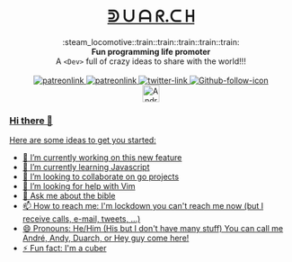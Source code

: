 <h1 align="center"><a style="text-decorations:none; color:inherit;" href="https://duar.ch" target="_blank" rel="noreferrer noopener"> ᕲ ᑌ ᗩ ᖇ.ᑕ ᕼ </a></h1>
<!-- <h1 align="center"> ᗪ ᑌ ᗩ ᖇ.ᑕ ᕼ </h1> -->
<!-- <h1 align="center"> 𝕯 𝖀 ᗩ ᖇ.ᑕ ᕼ </h1> -->
<!-- <h1 align="center"> 🅳 🆄 ᗩ ᖇ.ᑕ ᕼ </h1> -->
<!-- <h1 align="center"> 🅳 🆄 𝔸 ℝ.ℂ ℍ </h1> -->
<!-- <h1 align="center"> ◗ ☋ ꍏ ☈ ☾ ♄ </h1> -->
<!-- Inspired on choo here https://github.com/choojs/choo -->
<div align="center">
  :steam_locomotive::train::train::train::train::train:
</div>
<div align="center">
  <strong>Fun programming life promoter</strong>
</div>
<div align="center">
  A <code>&lt;Dev&gt;</code> full of crazy ideas to share with the world!!!
</div>

<br />

<div align="center">  
  
  <!-- Money Status -->
<a href="https://www.patreon.com/duarch">
    <img src="https://img.shields.io/badge/license-not--for--sale-green"
      alt="patreonlink" />
      <!-- Age Status -->
<a href="https://www.patreon.com/duarch">
    <img src="https://img.shields.io/badge/version-v40.0-blue"
      alt="patreonlink" />
        <!-- Twitter -->
<a href="https://twitter.com/andrebh">
    <img src="https://img.shields.io/twitter/follow/andrebh?label=follow%20me&style=social"
      alt="twitter-link" />
          <!-- Github -->
<a href="https://github.com/duarch">
    <img src="https://img.shields.io/github/followers/duarch?label=lunatics&style=social"
      alt="Github-follow-icon" />
  </div>
  <div align="center"> 
          <!-- DEV profile -->
<a href="https://dev.to/duarch">
    <img src="https://d2fltix0v2e0sb.cloudfront.net/dev-badge.svg" alt="André Duarte's DEV Profile" height="30" width="30">
  </div>
    

### Hi there 👋


Here are some ideas to get you started:

- 🔭 I’m currently working on this new feature
- 🌱 I’m currently learning Javascript
- 👯 I’m looking to collaborate on go projects
- 🤔 I’m looking for help with Vim
- 💬 Ask me about the bible 
- 📫 How to reach me: I'm lockdown you can't reach me now (but I receive calls, e-mail, tweets, ...)
- 😄 Pronouns: He/Him (His but I don't have many stuff)
               You can call me André, Andy, Duarch, or Hey guy come here!
- ⚡ Fun fact: I'm a cuber


